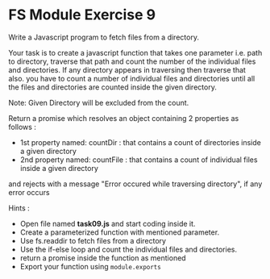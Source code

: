 # FS Module Exercise 9

Write a Javascript program to fetch files from a directory.

Your task is to create a javascript function that takes one parameter i.e. path to directory, traverse that path and count the number of the individual files and directories. If any directory appears in traversing then traverse that also.
you have to count a number of individual files and directories until all the files and directories are counted inside the given directory.

Note: Given Directory will be excluded from the count.

Return a promise which resolves an object containing 2 properties as follows :

- 1st property named: countDir : that contains a count of directories inside a given directory
- 2nd property named: countFile : that contains a count of individual files inside a given directory

and rejects with a message "Error occured while traversing directory", if any error occurs

Hints :

- Open file named **task09.js** and start coding inside it.
- Create a parameterized function with mentioned parameter.
- Use fs.readdir to fetch files from a directory
- Use the if-else loop and count the individual files and directories.
- return a promise inside the function as mentioned
- Export your function using `module.exports`